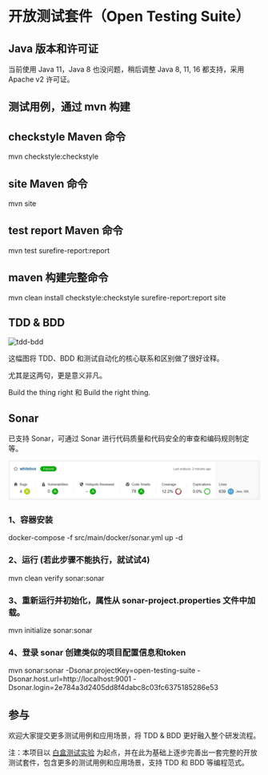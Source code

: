 # 开放测试套件（Open Testing Suite）

## Java 版本和许可证
当前使用 Java 11，Java 8 也没问题，稍后调整 Java 8, 11, 16 都支持，采用 Apache v2 许可证。

## 测试用例，通过 mvn 构建

## checkstyle Maven 命令
mvn checkstyle:checkstyle

## site Maven 命令
mvn site

## test report Maven 命令
mvn test surefire-report:report

## maven 构建完整命令
mvn clean install checkstyle:checkstyle surefire-report:report site 

## TDD & BDD
![tdd-bdd](https://wiki.huihoo.com/images/9/97/Tdd-and-bdd.png)

这幅图将 TDD、BDD 和测试自动化的核心联系和区别做了很好诠释。

尤其是这两句，更是意义非凡。

Build the thing right 和 Build the right thing.

## Sonar
已支持 Sonar，可通过 Sonar 进行代码质量和代码安全的审查和编码规则制定等。

![sonar](docs/images/open-testing-suite-sonar.png)

### 1、容器安装
docker-compose -f src/main/docker/sonar.yml up -d

### 2、运行 (若此步骤不能执行，就试试4)
mvn clean verify sonar:sonar

### 3、重新运行并初始化，属性从 sonar-project.properties 文件中加载。
mvn initialize sonar:sonar

### 4、登录 sonar 创建类似的项目配置信息和token
mvn sonar:sonar -Dsonar.projectKey=open-testing-suite -Dsonar.host.url=http://localhost:9001 -Dsonar.login=2e784a3d2405dd8f4dabc8c03fc6375185286e53

## 参与 
欢迎大家提交更多测试用例和应用场景，将 TDD & BDD 更好融入整个研发流程。

注：本项目以 [白盒测试实验](https://gitee.com/huizhuoli/white_box_test_experiment) 为起点，并在此为基础上逐步完善出一套完整的开放测试套件，包含更多的测试用例和应用场景，支持 TDD 和 BDD 等编程范式。
